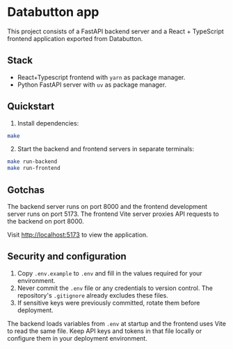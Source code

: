 # Databutton app

This project consists of a FastAPI backend server and a React + TypeScript frontend application exported from Databutton.

## Stack

- React+Typescript frontend with `yarn` as package manager.
- Python FastAPI server with `uv` as package manager.

## Quickstart

1. Install dependencies:

```bash
make
```

2. Start the backend and frontend servers in separate terminals:

```bash
make run-backend
make run-frontend
```

## Gotchas

The backend server runs on port 8000 and the frontend development server runs on port 5173. The frontend Vite server proxies API requests to the backend on port 8000.

Visit <http://localhost:5173> to view the application.

## Security and configuration

1. Copy `.env.example` to `.env` and fill in the values required for your environment.
2. Never commit the `.env` file or any credentials to version control. The repository's `.gitignore` already excludes these files.
3. If sensitive keys were previously committed, rotate them before deployment.

The backend loads variables from `.env` at startup and the frontend uses Vite to read the same file. Keep API keys and tokens in that file locally or configure them in your deployment environment.
